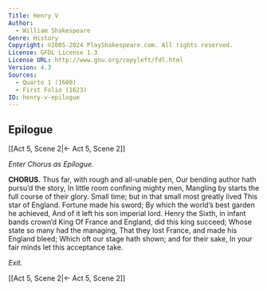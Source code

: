 ```yaml
---
Title: Henry V
Author: 
  - William Shakespeare
Genre: History
Copyright: ©2005-2024 PlayShakespeare.com. All rights reserved.
License: GFDL License 1.3
License URL: http://www.gnu.org/copyleft/fdl.html
Version: 4.3
Sources:
  - Quarto 1 (1600)
  - First Folio (1623)
ID: henry-v-epilogue
---
```


## Epilogue
[[Act 5, Scene 2|← Act 5, Scene 2]]


*Enter Chorus as Epilogue.*

**CHORUS.**
Thus far, with rough and all-unable pen,
Our bending author hath pursu’d the story,
In little room confining mighty men,
Mangling by starts the full course of their glory.
Small time; but in that small most greatly lived
This star of England. Fortune made his sword;
By which the world’s best garden he achieved,
And of it left his son imperial lord.
Henry the Sixth, in infant bands crown’d King
Of France and England, did this king succeed;
Whose state so many had the managing,
That they lost France, and made his England bleed;
Which oft our stage hath shown; and for their sake,
In your fair minds let this acceptance take.


*Exit.*

[[Act 5, Scene 2|← Act 5, Scene 2]]